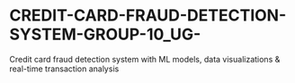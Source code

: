 # CREDIT-CARD-FRAUD-DETECTION-SYSTEM-GROUP-10_UG-
Credit card fraud detection system with ML models, data visualizations &amp; real-time transaction analysis
